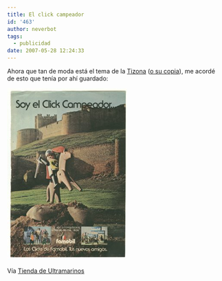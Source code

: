 ```yaml
---
title: El click campeador
id: '463'
author: neverbot
tags:
  - publicidad
date: 2007-05-28 12:24:33
---
```


Ahora que tan de moda está el tema de la [Tizona](http://en.wikipedia.org/wiki/Tizona) ([o su copia](http://www.20minutos.es/noticia/239077/0/tizona/es/falsa/)), me acordé de esto que tenía por ahí guardado:

![Soy el Click Campeador](./el-click-campeador/Click_campeador.jpg "Soy el Click Campeador")

Vía [Tienda de Ultramarinos](http://tiendadeultramarinos.blogspot.com/2006/12/el-click-campeador.html)